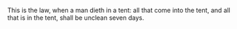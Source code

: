This is the law, when a man dieth in a tent: all that come into the tent, and all that is in the tent, shall be unclean seven days.
